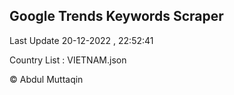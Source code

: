

## Google Trends Keywords Scraper 
 
Last Update 20-12-2022 , 22:52:41

Country List :
VIETNAM.json



© Abdul Muttaqin 

